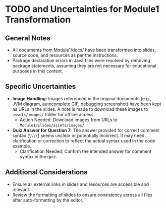 # TODO and Uncertainties for Module1 Transformation

## General Notes

-   All documents from Module1/docs/ have been transformed into slides, source code, and resources as per the instructions.
-   Package declaration errors in Java files were resolved by removing package statements, assuming they are not necessary for educational purposes in this context.

## Specific Uncertainties

-   **Image Handling**: Images referenced in the original documents (e.g., JVM diagram, autocomplete GIF, debugging screenshot) have been kept as URLs in the slides. A note is made to download these images to `assets/images/` folder for offline access.
    -   Action Needed: Download images from URLs to `Module1/slides/assets/images/`.
-   **Quiz Answer for Question 7**: The answer provided for correct comment syntax (`\\\\`) seems unclear or potentially incorrect. It may need clarification or correction to reflect the actual syntax used in the code example.
    -   Clarification Needed: Confirm the intended answer for comment syntax in the quiz.

## Additional Considerations

-   Ensure all external links in slides and resources are accessible and relevant.
-   Review the formatting of slides to ensure consistency across all files after auto-formatting by the editor.
